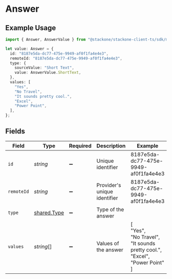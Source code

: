 # Answer

## Example Usage

```typescript
import { Answer, AnswerValue } from "@stackone/stackone-client-ts/sdk/models/shared";

let value: Answer = {
  id: "8187e5da-dc77-475e-9949-af0f1fa4e4e3",
  remoteId: "8187e5da-dc77-475e-9949-af0f1fa4e4e3",
  type: {
    sourceValue: "Short Text",
    value: AnswerValue.ShortText,
  },
  values: [
    "Yes",
    "No Travel",
    "It sounds pretty cool.",
    "Excel",
    "Power Point",
  ],
};
```

## Fields

| Field                                                                    | Type                                                                     | Required                                                                 | Description                                                              | Example                                                                  |
| ------------------------------------------------------------------------ | ------------------------------------------------------------------------ | ------------------------------------------------------------------------ | ------------------------------------------------------------------------ | ------------------------------------------------------------------------ |
| `id`                                                                     | *string*                                                                 | :heavy_minus_sign:                                                       | Unique identifier                                                        | 8187e5da-dc77-475e-9949-af0f1fa4e4e3                                     |
| `remoteId`                                                               | *string*                                                                 | :heavy_minus_sign:                                                       | Provider's unique identifier                                             | 8187e5da-dc77-475e-9949-af0f1fa4e4e3                                     |
| `type`                                                                   | [shared.Type](../../../sdk/models/shared/type.md)                        | :heavy_minus_sign:                                                       | Type of the answer                                                       |                                                                          |
| `values`                                                                 | *string*[]                                                               | :heavy_minus_sign:                                                       | Values of the answer                                                     | [<br/>"Yes",<br/>"No Travel",<br/>"It sounds pretty cool.",<br/>"Excel",<br/>"Power Point"<br/>] |